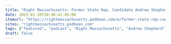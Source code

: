```yaml
---
title: "Right Massachusetts: Former State Rep. Candidate Andrew Shepherd"
date: 2023-01-30T10:40:41-05:00
itemurl: "https://rightmassachusetts.podbean.com/e/former-state-rep-candidate-andrew-shepherd/"
sites: "rightmassachusetts.podbean.com"
tags: ["featured", "podcast", "Right Massachusetts", "Andrew Shepherd", "MassGOP"]
draft: false
---
```



